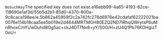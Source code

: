 <?xml version="1.0" encoding="UTF-8"?>
<Error><Code>NoSuchKey</Code><Message>The specified key does not exist.</Message><Key>e16ebb99-4a65-4193-82ce-118690e1af3d/55b5d2b1-85d0-4370-800a-9c8caca198ee/e.5b862a45959f2c2a742fc278d6976e42cdafaf62222021ba0076e114b18caa5ee5b019e2d464</Key><RequestId>4MRTMGH80EZQ2ND7</RequestId><HostId>IRhqQWrytsP6uMnRhoxC/nYUwDuhd8Og5ac+ckJ4DT7Nx8+yY/S0G/H+zU4Q1Pb76KDHgizT0oU=</HostId></Error>